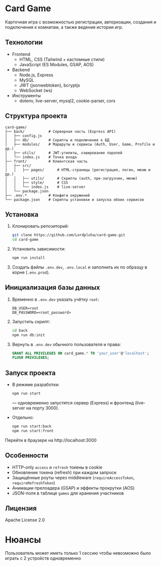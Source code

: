 # Card Game

Карточная игра с возможностью регистрации, авторизации, создания и подключения к комнатам, а также ведения истории игр.

## Технологии

- Frontend
  - HTML, CSS (Tailwind + кастомные стили)
  - JavaScript (ES Modules, GSAP, AOS)
- Backend
  - Node.js, Express
  - MySQL
  - JWT (jsonwebtoken), bcryptjs
  - WebSocket (ws)
- Инструменты
  - dotenv, live-server, mysql2, cookie-parser, cors

## Структура проекта

```
card-game/
├── back/           # Серверная часть (Express API)
│   ├── config.js
│   ├── db/         # Скрипты и подключение к БД
│   ├── modules/    # Маршруты и сервисы (Auth, User, Game, Profile и др.)
│   ├── utils/      # JWT-утилиты, хэширование паролей
│   └── index.js    # Точка входа
├── front/          # Клиентская часть
│   ├── src/
│   │   ├── pages/      # HTML-страницы (регистрация, логин, меню и др.)
│   │   ├── utils/      # Скрипты (auth, пре-загрузчик, меню)
│   │   ├── style/      # CSS
│   │   └── index.js    # live-server
│   └── package.json
├── .env.*          # Конфиги окружений
└── package.json    # Скрипты установки и запуска обоих сервисов
```

## Установка

1. Клонировать репозиторий:
   ```bash
   git clone https://github.com/Lordpluha/card-game.git
   cd card-game
   ```
2. Установить зависимости:
   ```bash
   npm run install
   ```
3. Создать файлы `.env.dev`, `.env.local` и заполнить их по образцу в корне (`.env.prod`).

## Инициализация базы данных

1. Временно в `.env.dev` указать учётку `root`:
   ```dotenv
   DB_USER=root
   DB_PASSWORD=<root_password>
   ```
2. Запустить скрипт:
   ```bash
   cd back
   npm run db:init
   ```
3. Вернуть в `.env.dev` обычного пользователя и права:
   ```sql
   GRANT ALL PRIVILEGES ON card_game.* TO 'your_user'@'localhost';
   FLUSH PRIVILEGES;
   ```

## Запуск проекта

- В режиме разработки:
  ```bash
  npm run start
  ```
  — одновременно запустятся сервер (Express) и фронтенд (live-server на порту 3000).

- Отдельно:
  ```bash
  npm run start:back
  npm run start:front
  ```

Перейти в браузере на http://localhost:3000

## Особенности

- HTTP-only `access` и `refresh` токены в cookie
- Обновление токена (refresh) при каждом запросе
- Защищённые роуты через middleware (`requireAccessToken`, `requireRefreshToken`)
- Анимации прелоадера (GSAP) и эффекты прокрутки (AOS)
- JSON-поля в таблице `games` для хранения участников

## Лицензия

Apache License 2.0


# Нюансы
Пользователь может иметь только 1 сессию чтобы невозможно было играть с 2 устройств одновременно